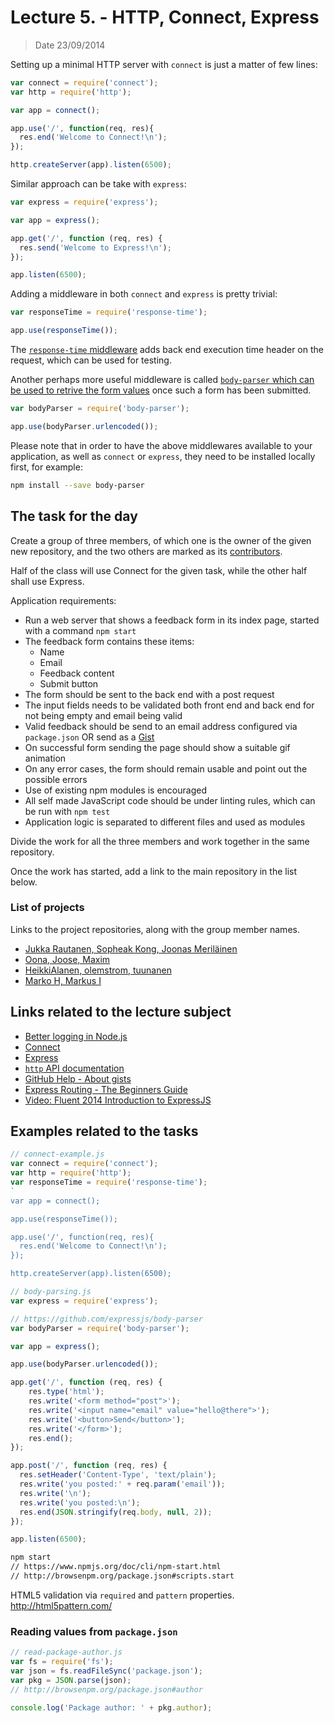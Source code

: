 # Lecture 5. - HTTP, Connect, Express

> Date 23/09/2014

Setting up a minimal HTTP server with `connect` is just a matter of few lines:

```js
var connect = require('connect');
var http = require('http');

var app = connect();

app.use('/', function(req, res){
  res.end('Welcome to Connect!\n');
});

http.createServer(app).listen(6500);
```

Similar approach can be take with `express`:

```js
var express = require('express');

var app = express();

app.get('/', function (req, res) {
  res.send('Welcome to Express!\n');
});

app.listen(6500);
```

Adding a middleware in both `connect` and `express` is pretty trivial:

```js
var responseTime = require('response-time');

app.use(responseTime());
```

The [`response-time` middleware][rt] adds back end execution time header on the request, which can be used for testing.

Another perhaps more useful middleware is called [`body-parser` which can be used to retrive the form values][bp] once such a form has been submitted.

```js
var bodyParser = require('body-parser');

app.use(bodyParser.urlencoded());
```

Please note that in order to have the above middlewares available to your application,
as well as `connect` or `express`, they need to be installed locally first, for example:

```sh
npm install --save body-parser
```

## The task for the day

Create a group of three members, of which one is the owner of the given new repository, and the two
others are marked as its [contributors](https://help.github.com/articles/permission-levels-for-a-user-account-repository).

Half of the class will use Connect for the given task, while the other half shall use Express.

Application requirements:

- Run a web server that shows a feedback form in its index page, started with a command `npm start`
- The feedback form contains these items:
  - Name
  - Email
  - Feedback content
  - Submit button
- The form should be sent to the back end with a post request
- The input fields needs to be validated both front end and back end for not being empty and email being valid
- Valid feedback should be send to an email address configured via `package.json` OR send as a [Gist](https://developer.github.com/v3/gists/#create-a-gist)
- On successful form sending the page should show a suitable gif animation
- On any error cases, the form should remain usable and point out the possible errors
- Use of existing npm modules is encouraged
- All self made JavaScript code should be under linting rules, which can be run with `npm test`
- Application logic is separated to different files and used as modules

Divide the work for all the three members and work together in the same repository.

Once the work has started, add a link to the main repository in the list below.

### List of projects

Links to the project repositories, along with the group member names.

* [Jukka Rautanen, Sopheak Kong, Joonas Meriläinen](https://github.com/jukra/nodejsform/ "Jukka Rautanen, Sopheak Kong, Joonas Meriläinen")
* [Oona, Joose, Maxim](https://github.com/tariel/connect-feedback)
* [HeikkiAlanen, olemstrom, tuunanen](https://github.com/HeikkiAlanen/node-form-submit)
* [Marko H, Markus I](https://github.com/Markoham/Lecture-5-WebServer)

## Links related to the lecture subject

* [Better logging in Node.js](https://medium.com/@garychambers108/b3cc6fd0dafd "Better logging in Node.js")
* [Connect](https://github.com/senchalabs/connect "Connect is an extensible HTTP server framework for node using plugins known as middleware")
* [Express](https://github.com/strongloop/express "Sinatra inspired web development framework for node.js -- insanely fast, flexible, and simple")
* [`http` API documentation](http://nodejs.org/api/http.html "The HTTP interfaces in Node are designed to support many features of the protocol which have been traditionally difficult to use")
* [GitHub Help - About gists](https://help.github.com/articles/about-gists "Gists are a great way to share your work")
* [Express Routing - The Beginners Guide](http://jilles.me/express-routing-the-beginners-guide/ "Express Routing - The Beginners Guide")
* [Video: Fluent 2014 Introduction to ExpressJS](https://www.youtube.com/watch?v=LB32jTKzJkE "Fluent 2014 Introduction to ExpressJS")

[rt]: https://github.com/expressjs/response-time "Response time header for node.js"
[bp]: https://github.com/expressjs/body-parser "Node.js body parsing middleware"


## Examples related to the tasks


```js
// connect-example.js
var connect = require('connect');
var http = require('http');
var responseTime = require('response-time');
`
var app = connect();

app.use(responseTime());

app.use('/', function(req, res){
  res.end('Welcome to Connect!\n');
});

http.createServer(app).listen(6500);
```


```js
// body-parsing.js
var express = require('express');

// https://github.com/expressjs/body-parser
var bodyParser = require('body-parser');

var app = express();

app.use(bodyParser.urlencoded());

app.get('/', function (req, res) {
	res.type('html');
	res.write('<form method="post">');
	res.write('<input name="email" value="hello@there">');
	res.write('<button>Send</button>');
	res.write('</form>');
	res.end();
});

app.post('/', function (req, res) {
  res.setHeader('Content-Type', 'text/plain');
  res.write('you posted:' + req.param('email'));
  res.write('\n');
  res.write('you posted:\n');
  res.end(JSON.stringify(req.body, null, 2));
});

app.listen(6500);
```

```sh
npm start
// https://www.npmjs.org/doc/cli/npm-start.html
// http://browsenpm.org/package.json#scripts.start
```

HTML5 validation via `required` and `pattern` properties.
http://html5pattern.com/


### Reading values from `package.json`

```js
// read-package-author.js
var fs = require('fs');
var json = fs.readFileSync('package.json');
var pkg = JSON.parse(json);
// http://browsenpm.org/package.json#author

console.log('Package author: ' + pkg.author);
```
